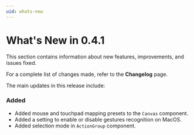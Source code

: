 ```yaml
---
uid: whats-new
---
```


# What's New in **0.4.1**

This section contains information about new features, improvements, and issues fixed.

For a complete list of changes made, refer to the **Changelog** page.

The main updates in this release include:

### Added

- Added mouse and touchpad mapping presets to the `Canvas` component.
- Added a setting to enable or disable gestures recognition on MacOS.
- Added selection mode in `ActionGroup` component.